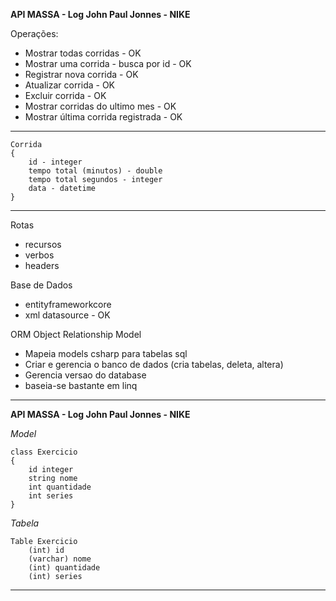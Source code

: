 **API MASSA - Log John Paul Jonnes - NIKE**


Operações:
- Mostrar todas corridas - OK
- Mostrar uma corrida - busca por id - OK
- Registrar nova corrida - OK
- Atualizar corrida - OK
- Excluir corrida - OK
- Mostrar corridas do ultimo mes - OK
- Mostrar última corrida registrada - OK

----------------------------

    Corrida
    {
        id - integer
        tempo total (minutos) - double
        tempo total segundos - integer
        data - datetime
    }


----------------------------
Rotas
- recursos
- verbos
- headers

Base de Dados
- entityframeworkcore
- xml datasource - OK


ORM
Object Relationship Model
- Mapeia models csharp para tabelas sql
- Criar e gerencia o banco de dados (cria tabelas, deleta, altera)
- Gerencia versao do database
- baseia-se bastante em linq


-----------------------------

**API MASSA - Log John Paul Jonnes - NIKE**

*Model*

    class Exercicio
    {
        id integer
        string nome
        int quantidade
        int series
    }


*Tabela*

    Table Exercicio
        (int) id
        (varchar) nome
        (int) quantidade
        (int) series

-------------------------------
